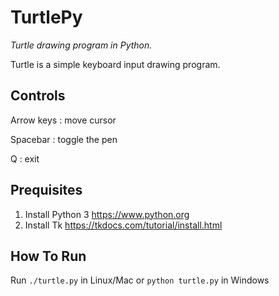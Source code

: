 # TurtlePy

*Turtle drawing program in Python.*

Turtle is a simple keyboard input drawing program.

## Controls

Arrow keys
: move cursor

Spacebar
: toggle the pen

Q
: exit

## Prequisites

1. Install Python 3 https://www.python.org
1. Install Tk https://tkdocs.com/tutorial/install.html

## How To Run

Run `./turtle.py` in Linux/Mac or `python turtle.py` in Windows
